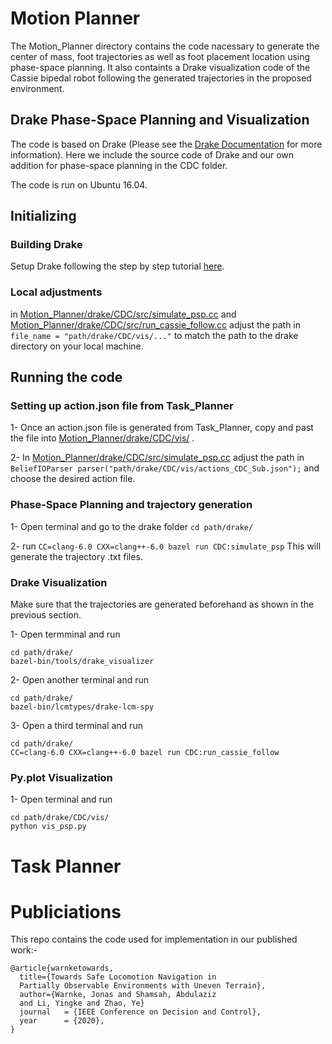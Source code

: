 # Motion Planner

The Motion_Planner directory contains the code nacessary to generate the center of mass, foot trajectories as well as foot placement location using phase-space planning. It also containts a Drake visualization code of the Cassie bipedal robot following the generated trajectories in the proposed environment.

## Drake Phase-Space Planning and Visualization 

The code is based on Drake (Please see the [Drake Documentation](https://drake.mit.edu) for more
information). Here we include the source code of Drake and our own addition for phase-space planning in the CDC folder.

The code is run on Ubuntu 16.04.

## Initializing 

### Building Drake
Setup Drake following the step by step tutorial [here](https://drake.mit.edu/installation.html).

### Local adjustments 

in [Motion_Planner/drake/CDC/src/simulate_psp.cc](Motion_Planner/drake/CDC/src/simulate_psp.cc) and [Motion_Planner/drake/CDC/src/run_cassie_follow.cc](Motion_Planner/drake/CDC/src/run_cassie_follow.cc) adjust the path in `file_name = "path/drake/CDC/vis/..."` to match the path to the drake directory on your local machine. 

## Running the code
### Setting up action.json file from Task_Planner
1- Once an action.json file is generated from Task_Planner, copy and past the file into [Motion_Planner/drake/CDC/vis/](Motion_Planner/drake/CDC/vis/) .

2- In [Motion_Planner/drake/CDC/src/simulate_psp.cc](Motion_Planner/drake/CDC/src/simulate_psp.cc) adjust the path in 
`BeliefIOParser parser("path/drake/CDC/vis/actions_CDC_Sub.json");` and choose the desired action file.

### Phase-Space Planning and trajectory generation 
1- Open terminal and go to the drake folder `cd path/drake/`

2- run `CC=clang-6.0 CXX=clang++-6.0 bazel run CDC:simulate_psp`
This will generate the trajectory .txt files.

### Drake Visualization 
Make sure that the trajectories are generated beforehand as shown in the previous section.

1- Open termminal and run
```
cd path/drake/
bazel-bin/tools/drake_visualizer
```
2- Open another terminal and run
```
cd path/drake/
bazel-bin/lcmtypes/drake-lcm-spy
```
3- Open a third terminal and run 
```
cd path/drake/
CC=clang-6.0 CXX=clang++-6.0 bazel run CDC:run_cassie_follow
```

### Py.plot Visualization 
1- Open terminal and run
```
cd path/drake/CDC/vis/
python vis_psp.py 
```



# Task Planner



# Publiciations 

This repo contains the code used for implementation in our published work:-
```
@article{warnketowards,
  title={Towards Safe Locomotion Navigation in 
  Partially Observable Environments with Uneven Terrain},
  author={Warnke, Jonas and Shamsah, Abdulaziz 
  and Li, Yingke and Zhao, Ye}
  journal   = {IEEE Conference on Decision and Control},
  year      = {2020},
}
```

